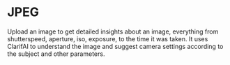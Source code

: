 # JPEG

Upload an image to get detailed insights about an image, everything from shutterspeed, aperture, iso, exposure, to the time it was taken. It uses ClarifAI to understand the image and suggest camera settings according to the subject and other parameters.
